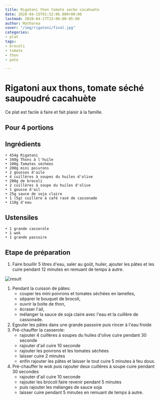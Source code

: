 ```yaml
---
title: Rigatoni thon tomate seche cacahuete
date: 2020-04-15T01:52:06.000+00:00
lastmod: 2020-04-27T23:00:00-05:00
author: Mathorea
cover: "/img/rigatoni/final.jpg"
categories:
- plat
tags:
- brocoli
- tomate
- thon
- pate

---
```

# Rigatoni aux thons, tomate séché saupoudré cacahuète

Ce plat est facile à faire et fait plaisir à la famille.

<!--more-->

## Pour 4 portions

## Ingrédients

    • 454g Rigatoni
    • 340g Thons à l'huile
    • 100g Tomates séchées 
    • 200g mini poivrons
    • 2 gousses d'aile 
    • 4 cuillères à soupes du huiles d'olive
    • 200g de brocoli
    • 2 cuillères à soupe du huiles d'olive
    • 1 gousse d'ail
    • 25g sauce de soja claire
    • 1 (5g) cuillère à café rasé de cassonade 
    • 110g d'eau

## Ustensiles

    • 1 grande casserole
    • 1 wok
    • 1 grande passoire

## Etape de préparation

1. Faire bouillir 5 litres d'eau, saler au goût, huiler, ajouter les pâtes et les cuire pendant 12 minutes en remuant de temps à autre.

![result](/img/rigatoni/final.jpg)

1. Pendant la cuisson de pâtes:
   * couper les mini poivrons et  tomates séchées en lamelles,
   * séparer le bouquet de brocoli,
   * ouvrir la boite de thon,
   * écraser l'ail,
   * mélanger la sauce de soja claire avec l'eau et la cuillère de cassonade.
2. Egouter les pâtes dans une grande passoire puis rincer à l'eau froide
3. Pré-chauffer la casserole:
   * rajouter 4 cuillères à soupes du huiles d'olive cuire pendant 30 seconde
   * rajouter d'ail cuire 10 seconde
   * rajouter les poivrons et les tomates séchées
   * laisser cuire 2 minutes
   * enfin rajouter les pâtes et laisser le tout cuire 5 minutes à feu doux.
4. Pré-chauffer le wok puis rajouter deux cuillères à soupe cuire pendant 30 secondes
   * rajouter d'ail cuire 10 seconde
   * rajouter les brocoli faire revenir pendant 5 minutes
   * puis rajouter les mélanges de sauce soja
   * laisser cuire pendant 5 minutes en remuant de temps à autre.